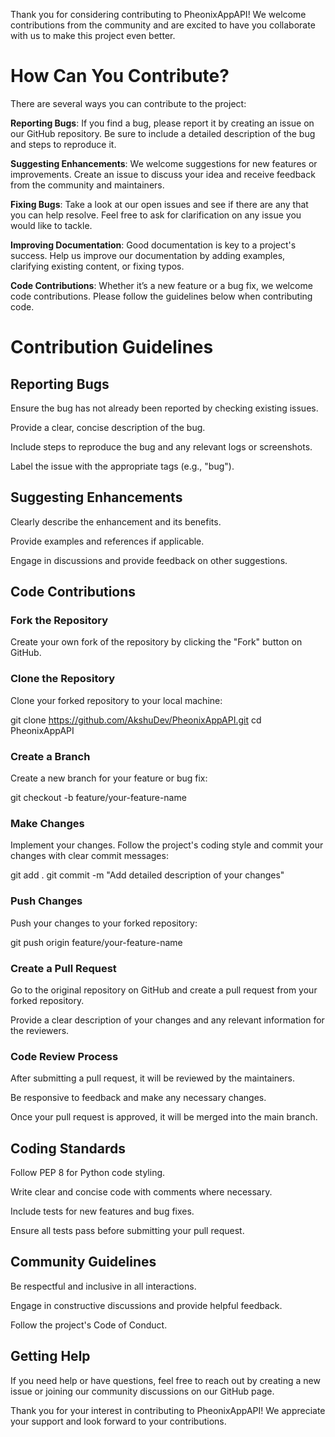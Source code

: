 Thank you for considering contributing to PheonixAppAPI! We welcome contributions from the community and are excited to have you collaborate with us to make this project even better.

# How Can You Contribute?
There are several ways you can contribute to the project:

**Reporting Bugs**: If you find a bug, please report it by creating an issue on our GitHub repository. Be sure to include a detailed description of the bug and steps to reproduce it.

**Suggesting Enhancements**: We welcome suggestions for new features or improvements. Create an issue to discuss your idea and receive feedback from the community and maintainers.

**Fixing Bugs**: Take a look at our open issues and see if there are any that you can help resolve. Feel free to ask for clarification on any issue you would like to tackle.

**Improving Documentation**: Good documentation is key to a project's success. Help us improve our documentation by adding examples, clarifying existing content, or fixing typos.

**Code Contributions**: Whether it’s a new feature or a bug fix, we welcome code contributions. Please follow the guidelines below when contributing code.

# Contribution Guidelines
## Reporting Bugs

Ensure the bug has not already been reported by checking existing issues.

Provide a clear, concise description of the bug.

Include steps to reproduce the bug and any relevant logs or screenshots.

Label the issue with the appropriate tags (e.g., "bug").


## Suggesting Enhancements
Clearly describe the enhancement and its benefits.

Provide examples and references if applicable.

Engage in discussions and provide feedback on other suggestions.


## Code Contributions
### Fork the Repository

Create your own fork of the repository by clicking the "Fork" button on GitHub.

### Clone the Repository

Clone your forked repository to your local machine:

  git clone https://github.com/AkshuDev/PheonixAppAPI.git
  cd PheonixAppAPI

### Create a Branch

Create a new branch for your feature or bug fix:

  git checkout -b feature/your-feature-name
  
### Make Changes

Implement your changes. Follow the project's coding style and commit your changes with clear commit messages:

  git add .
  git commit -m "Add detailed description of your changes"

### Push Changes

Push your changes to your forked repository:

  git push origin feature/your-feature-name

### Create a Pull Request

Go to the original repository on GitHub and create a pull request from your forked repository.

Provide a clear description of your changes and any relevant information for the reviewers.

### Code Review Process
After submitting a pull request, it will be reviewed by the maintainers.

Be responsive to feedback and make any necessary changes.

Once your pull request is approved, it will be merged into the main branch.


## Coding Standards
Follow PEP 8 for Python code styling.

Write clear and concise code with comments where necessary.

Include tests for new features and bug fixes.

Ensure all tests pass before submitting your pull request.


## Community Guidelines
Be respectful and inclusive in all interactions.

Engage in constructive discussions and provide helpful feedback.

Follow the project's Code of Conduct.


## Getting Help
If you need help or have questions, feel free to reach out by creating a new issue or joining our community discussions on our GitHub page.

Thank you for your interest in contributing to PheonixAppAPI! We appreciate your support and look forward to your contributions.

